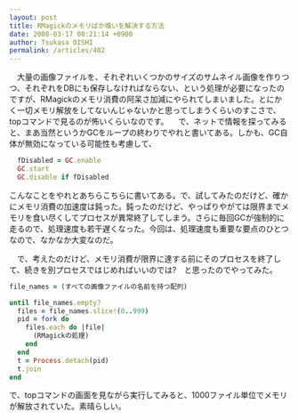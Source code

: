 ```yaml
---
layout: post
title: RMagickのメモリばか喰いを解決する方法
date: 2008-03-17 00:21:14 +0900
author: Tsukasa OISHI
permalink: /articles/402
---
```


　大量の画像ファイルを、それぞれいくつかのサイズのサムネイル画像を作りつつ、それぞれをDBにも保存しなければならない、という処理が必要になったのですが、RMagickのメモリ消費の阿呆さ加減にやられてしまいました。とにかく一切メモリ解放をしてないんじゃないかと思ってしまうくらいのすこさで、topコマンドで見るのが怖いくらいなのです。
　で、ネットで情報を探ってみると、まあ当然というかGCをループの終わりでやれと書いてある。しかも、GC自体が無効になっている可能性も考慮して、

```ruby
  fDisabled = GC.enable
  GC.start
  GC.disable if fDisabled
```

こんなことをやれとあちらこちらに書いてある。で、試してみたのだけど、確かにメモリ消費の加速度は鈍った。鈍ったのだけど、やっぱりやがては限界までメモリを食い尽くしてプロセスが異常終了してしまう。さらに毎回GCが強制的に走るので、処理速度も若干遅くなった。今回は、処理速度も重要な要点のひとつなので、なかなか大変なのだ。

　で、考えたのだけど、メモリ消費が限界に達する前にそのプロセスを終了して、続きを別プロセスではじめればいいのでは?　と思ったのでやってみた。

```ruby
file_names = (すべての画像ファイルの名前を持つ配列)

until file_names.empty?
  files = file_names.slice!(0..999)
  pid = fork do
    files.each do |file|
      (RMagickの処理)
    end
  end
  t = Process.detach(pid)
  t.join
end
```

で、topコマンドの画面を見ながら実行してみると、1000ファイル単位でメモリが解放されていた。素晴らしい。

